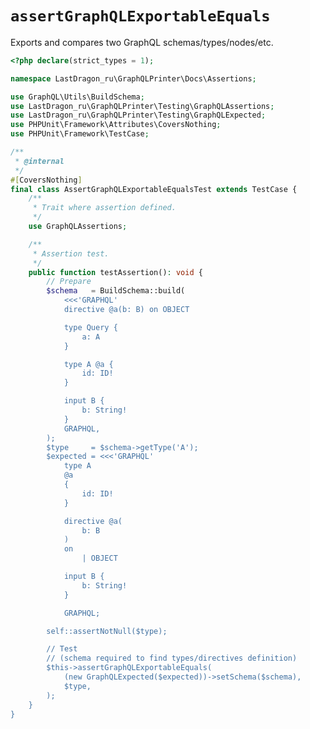 # `assertGraphQLExportableEquals`

Exports and compares two GraphQL schemas/types/nodes/etc.

[include:example]: ./AssertGraphQLExportableEqualsTest.php
[//]: # (start: preprocess/b0cd9079e3494ea6)
[//]: # (warning: Generated automatically. Do not edit.)

```php
<?php declare(strict_types = 1);

namespace LastDragon_ru\GraphQLPrinter\Docs\Assertions;

use GraphQL\Utils\BuildSchema;
use LastDragon_ru\GraphQLPrinter\Testing\GraphQLAssertions;
use LastDragon_ru\GraphQLPrinter\Testing\GraphQLExpected;
use PHPUnit\Framework\Attributes\CoversNothing;
use PHPUnit\Framework\TestCase;

/**
 * @internal
 */
#[CoversNothing]
final class AssertGraphQLExportableEqualsTest extends TestCase {
    /**
     * Trait where assertion defined.
     */
    use GraphQLAssertions;

    /**
     * Assertion test.
     */
    public function testAssertion(): void {
        // Prepare
        $schema   = BuildSchema::build(
            <<<'GRAPHQL'
            directive @a(b: B) on OBJECT

            type Query {
                a: A
            }

            type A @a {
                id: ID!
            }

            input B {
                b: String!
            }
            GRAPHQL,
        );
        $type     = $schema->getType('A');
        $expected = <<<'GRAPHQL'
            type A
            @a
            {
                id: ID!
            }

            directive @a(
                b: B
            )
            on
                | OBJECT

            input B {
                b: String!
            }

            GRAPHQL;

        self::assertNotNull($type);

        // Test
        // (schema required to find types/directives definition)
        $this->assertGraphQLExportableEquals(
            (new GraphQLExpected($expected))->setSchema($schema),
            $type,
        );
    }
}
```

[//]: # (end: preprocess/b0cd9079e3494ea6)
